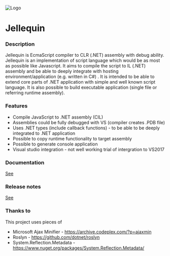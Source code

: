 ![Logo](./VsExtension/JellequinVs2017.ProjectType/Jellequin.ico "Logo")
# Jellequin

### Description
Jellequin is EcmaScript compiler to CLR (.NET) assembly with debug ability.
Jellequin is an implementation of script language which would be as most as possible like Javascript. It aims to compile the script to IL (.NET) assembly and be able to deeply integrate with hosting environment/application (e.g. written in C#) . It is intended to be able to extend core parts of .NET application with simple and well known script language.
It is also possible to build executable application (single file or referring runtime assembly).

### Features
* Compile JavaScript to .NET assembly (CIL)
* Assemblies could be fully debugged with VS (compiler creates .PDB file)
* Uses .NET types (include callback functions) - to be able to be deeply integrated to .NET application
* Possible to copy runtime functionality to target assembly
* Possible to generate console application
* Visual studio integration - not well working trial of intergration to VS2017

### Documentation
[See](./Documentation.md)

### Release notes
[See](./ReleaseNotes.md)

### Thanks to
This project uses pieces of
* Microsoft Ajax Minifier - https://archive.codeplex.com/?p=ajaxmin
* Roslyn - https://github.com/dotnet/roslyn
* System.Reflection.Metadata - https://www.nuget.org/packages/System.Reflection.Metadata/